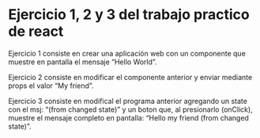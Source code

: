 # Ejercicio 1, 2 y 3 del trabajo practico de react

Ejercicio 1 consiste en crear una aplicación web con un componente que muestre en pantalla el mensaje “Hello World”.

Ejercicio 2 consiste en modificar el componente anterior y enviar mediante props el valor “My friend”.

Ejercicio 3 consiste en modifical el programa anterior agregando un state con el msj: “(from changed state)” y un boton que, al presionarlo (onClick), muestre el mensaje completo en pantalla: “Hello my friend (from changed state)”.


